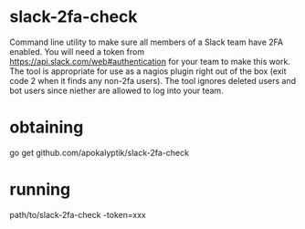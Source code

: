 # slack-2fa-check
Command line utility to make sure all members of a Slack team have 2FA enabled. You will need a token from https://api.slack.com/web#authentication for your team to make this work. The tool is appropriate for use as a nagios plugin right out of the box (exit code 2 when it finds any non-2fa users). The tool ignores deleted users and bot users since niether are allowed to log into your team.

# obtaining
go get github.com/apokalyptik/slack-2fa-check

# running
path/to/slack-2fa-check -token=xxx
